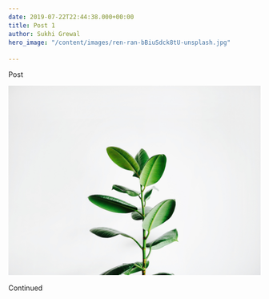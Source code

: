 ```yaml
---
date: 2019-07-22T22:44:38.000+00:00
title: Post 1
author: Sukhi Grewal
hero_image: "/content/images/ren-ran-bBiuSdck8tU-unsplash.jpg"

---
```

Post

![](/content/images/igor-son-FV_PxCqgtwc-unsplash.jpg)

Continued